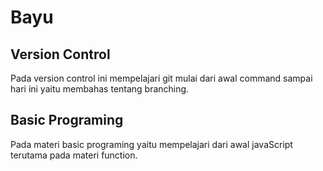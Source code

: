 # Bayu

## Version Control

Pada version control ini mempelajari git mulai dari awal command sampai hari ini yaitu membahas tentang branching.

## Basic Programing

Pada materi basic programing yaitu mempelajari dari awal javaScript terutama pada materi function.